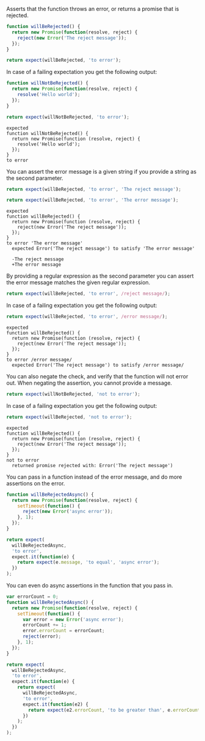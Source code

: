 Asserts that the function throws an error, or returns a promise that
is rejected.

```js
function willBeRejected() {
  return new Promise(function(resolve, reject) {
    reject(new Error('The reject message'));
  });
}
```

<!-- unexpected-markdown async:true -->
```js
return expect(willBeRejected, 'to error');
```

In case of a failing expectation you get the following output:

<!-- unexpected-markdown async:true -->
```js
function willNotBeRejected() {
  return new Promise(function(resolve, reject) {
    resolve('Hello world');
  });
}

return expect(willNotBeRejected, 'to error');
```

```output
expected
function willNotBeRejected() {
  return new Promise(function (resolve, reject) {
    resolve('Hello world');
  });
}
to error
```

You can assert the error message is a given string if you provide a
string as the second parameter.

<!-- unexpected-markdown async:true -->
```js
return expect(willBeRejected, 'to error', 'The reject message');
```

<!-- unexpected-markdown async:true -->
```js
return expect(willBeRejected, 'to error', 'The error message');
```

```output
expected
function willBeRejected() {
  return new Promise(function (resolve, reject) {
    reject(new Error('The reject message'));
  });
}
to error 'The error message'
  expected Error('The reject message') to satisfy 'The error message'

  -The reject message
  +The error message
```

By providing a regular expression as the second parameter you can
assert the error message matches the given regular expression.

<!-- unexpected-markdown async:true -->
```js
return expect(willBeRejected, 'to error', /reject message/);
```

In case of a failing expectation you get the following output:

<!-- unexpected-markdown async:true -->
```js
return expect(willBeRejected, 'to error', /error message/);
```

```output
expected
function willBeRejected() {
  return new Promise(function (resolve, reject) {
    reject(new Error('The reject message'));
  });
}
to error /error message/
  expected Error('The reject message') to satisfy /error message/
```

You can also negate the check, and verify that the function will not
error out. When negating the assertion, you cannot provide a message.

<!-- unexpected-markdown async:true -->
```js
return expect(willNotBeRejected, 'not to error');
```

In case of a failing expectation you get the following output:

<!-- unexpected-markdown async:true -->
```js
return expect(willBeRejected, 'not to error');
```

```output
expected
function willBeRejected() {
  return new Promise(function (resolve, reject) {
    reject(new Error('The reject message'));
  });
}
not to error
  returned promise rejected with: Error('The reject message')
```

You can pass in a function instead of the error message, and do more
assertions on the error.

<!-- unexpected-markdown async:true -->
```js
function willBeRejectedAsync() {
  return new Promise(function(resolve, reject) {
    setTimeout(function() {
      reject(new Error('async error'));
    }, 1);
  });
}

return expect(
  willBeRejectedAsync,
  'to error',
  expect.it(function(e) {
    return expect(e.message, 'to equal', 'async error');
  })
);
```

You can even do async assertions in the function that you pass in.

<!-- unexpected-markdown async:true -->
```js
var errorCount = 0;
function willBeRejectedAsync() {
  return new Promise(function(resolve, reject) {
    setTimeout(function() {
      var error = new Error('async error');
      errorCount += 1;
      error.errorCount = errorCount;
      reject(error);
    }, 1);
  });
}

return expect(
  willBeRejectedAsync,
  'to error',
  expect.it(function(e) {
    return expect(
      willBeRejectedAsync,
      'to error',
      expect.it(function(e2) {
        return expect(e2.errorCount, 'to be greater than', e.errorCount);
      })
    );
  })
);
```
